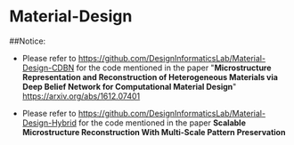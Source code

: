 # Material-Design
##Notice: 
- Please refer to https://github.com/DesignInformaticsLab/Material-Design-CDBN for the code mentioned in the paper "**Microstructure Representation and Reconstruction of Heterogeneous Materials 
via Deep Belief Network for Computational Material Design**" https://arxiv.org/abs/1612.07401

- Please refer to https://github.com/DesignInformaticsLab/Material-Design-Hybrid for the code mentioned in the paper **Scalable Microstructure Reconstruction With Multi-Scale Pattern Preservation**
